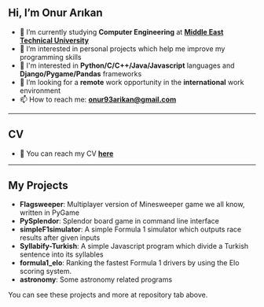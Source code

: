 ## Hi, I’m Onur Arıkan
- 🌱 I’m currently studying **Computer Engineering** at **[Middle East Technical University](https://www.metu.edu.tr/)**
- 💞️ I’m interested in personal projects which help me improve my programming skills
- 🔭 I'm interested in **Python/C/C++/Java/Javascript** languages and **Django/Pygame/Pandas** frameworks
- 👀 I’m looking for a **remote** work opportunity in the **international** work environment
- 📫 How to reach me: **[onur93arikan@gmail.com](mailto:onur93arikan@gmail.com)**

---
## CV
- 🔗 You can reach my CV **[here](https://opethef10.github.io/resume/)**

---
## My Projects
- **Flagsweeper**: Multiplayer version of Minesweeper game we all know, written in PyGame
- **PySplendor**: Splendor board game in command line interface
- **simpleF1simulator**: A simple Formula 1 simulator which outputs race results after given inputs
- **Syllabify-Turkish**: A simple Javascript program which divide a Turkish sentence into its syllables
- **formula1_elo**: Ranking the fastest Formula 1 drivers by using the Elo scoring system.
- **astronomy**: Some astronomy related programs

You can see these projects and more at repository tab above.
<!---
opethef10/opethef10 is a ✨ special ✨ repository because its `README.md` (this file) appears on your GitHub profile.
You can click the Preview link to take a look at your changes.
--->
